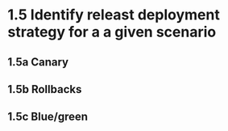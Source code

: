 # 1.5 Identify releast deployment strategy for a a given scenario

## 1.5a Canary



## 1.5b Rollbacks



## 1.5c Blue/green
